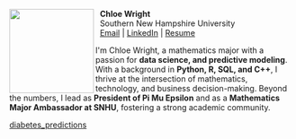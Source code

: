 <img src="https://chloejw.github.io/chlophoto.jpg" align="left" width=150>&nbsp; **Chloe Wright**  
&nbsp; Southern New Hampshire University  
&nbsp; [Email](mailto:chloejwright48@gmail.com) | [LinkedIn](https://linkedin.com/in/chloe-wright) | [Resume](https://chloejw.github.io/Resume-Wright.pdf)  



I'm Chloe Wright, a mathematics major with a passion for **data science, and predictive modeling**. 
With a background in **Python, R, SQL, and C++**, I thrive at the intersection of mathematics, technology, and business decision-making. Beyond the numbers, I lead as **President of Pi Mu Epsilon** and as a **Mathematics Major Ambassador at SNHU**, fostering a strong academic community.

[diabetes_predictions](https://chloejw.github.io/Diabetes-Prediction/Diabetes-Predictions.html)
